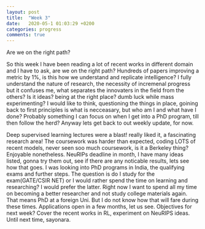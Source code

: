 ```yaml
---
layout: post
title:  "Week 3"
date:   2020-05-1 01:03:29 +0200
categories: progress
comments: true
---
```

Are we on the right path?

<!--more-->

 So this week I have been reading a lot of recent works in different domain and I have to ask, are we on the right path? Hundreds of papers improving a metric by 1%, is this how we understand and replicate intelligence? I fully understand the nature of research, the necessity of incremenal progress but it confuses me, what separates the innovaters in the field from the others? Is it ideas? being at the right place? dumb luck while mass experimenting? I would like to think, questioning the things in place, goining back to first principles is what is necceasary, but who am I and what have I done? Probably something I can focus on when I get into a PhD program, till then follow the herd? Anyway lets get back to out weekly update, for now. 

Deep supervised learning lectures were a blast! really liked it, a fascinating research area! The coursework was harder than expected, coding LOTS of recent models, never seen soo much coursework, is it a Berkeley thing? Enjoyable nonetheless. 
NeuRIPs deadline in month, I have many ideas listed, gonna try them out, see if there are any noticable results, lets see how that goes.
I was looking into PhD programs in India, the qualifying exams and further steps. The question is do I study for the exam(GATE/CSIR NET) or I would rather spend the time on learning and researching? I would prefer the latter. Right now I want to spend all my time on becoming a better researcher and not study college materials again. That means PhD at a foreign Uni. But I do not know how that will fare during these times. Applications open in a few months, let us see. 
Objectives for next week? Cover the recent works in RL, experiment on NeuRIPS ideas. Until next time, sayonara.
